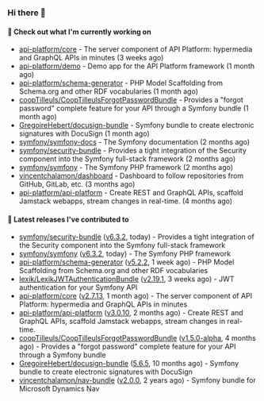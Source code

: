 ### Hi there 👋

#### 👷 Check out what I'm currently working on

- [api-platform/core](https://github.com/api-platform/core) - The server component of API Platform: hypermedia and GraphQL APIs in minutes (3 weeks ago)
- [api-platform/demo](https://github.com/api-platform/demo) - Demo app for the API Platform framework (1 month ago)
- [api-platform/schema-generator](https://github.com/api-platform/schema-generator) - PHP Model Scaffolding from Schema.org and other RDF vocabularies (1 month ago)
- [coopTilleuls/CoopTilleulsForgotPasswordBundle](https://github.com/coopTilleuls/CoopTilleulsForgotPasswordBundle) - Provides a &#34;forgot password&#34; complete feature for your API through a Symfony bundle (1 month ago)
- [GregoireHebert/docusign-bundle](https://github.com/GregoireHebert/docusign-bundle) - Symfony bundle to create electronic signatures with DocuSign (1 month ago)
- [symfony/symfony-docs](https://github.com/symfony/symfony-docs) - The Symfony documentation (2 months ago)
- [symfony/security-bundle](https://github.com/symfony/security-bundle) - Provides a tight integration of the Security component into the Symfony full-stack framework (2 months ago)
- [symfony/symfony](https://github.com/symfony/symfony) - The Symfony PHP framework (2 months ago)
- [vincentchalamon/dashboard](https://github.com/vincentchalamon/dashboard) - Dashboard to follow repositories from GitHub, GitLab, etc. (3 months ago)
- [api-platform/api-platform](https://github.com/api-platform/api-platform) - Create REST and GraphQL APIs, scaffold Jamstack webapps, stream changes in real-time. (4 months ago)

#### 🔭 Latest releases I've contributed to

- [symfony/security-bundle](https://github.com/symfony/security-bundle) ([v6.3.2](https://github.com/symfony/security-bundle/releases/tag/v6.3.2), today) - Provides a tight integration of the Security component into the Symfony full-stack framework
- [symfony/symfony](https://github.com/symfony/symfony) ([v6.3.2](https://github.com/symfony/symfony/releases/tag/v6.3.2), today) - The Symfony PHP framework
- [api-platform/schema-generator](https://github.com/api-platform/schema-generator) ([v5.2.2](https://github.com/api-platform/schema-generator/releases/tag/v5.2.2), 1 week ago) - PHP Model Scaffolding from Schema.org and other RDF vocabularies
- [lexik/LexikJWTAuthenticationBundle](https://github.com/lexik/LexikJWTAuthenticationBundle) ([v2.19.1](https://github.com/lexik/LexikJWTAuthenticationBundle/releases/tag/v2.19.1), 3 weeks ago) - JWT authentication for your Symfony API
- [api-platform/core](https://github.com/api-platform/core) ([v2.7.13](https://github.com/api-platform/core/releases/tag/v2.7.13), 1 month ago) - The server component of API Platform: hypermedia and GraphQL APIs in minutes
- [api-platform/api-platform](https://github.com/api-platform/api-platform) ([v3.0.10](https://github.com/api-platform/api-platform/releases/tag/v3.0.10), 2 months ago) - Create REST and GraphQL APIs, scaffold Jamstack webapps, stream changes in real-time.
- [coopTilleuls/CoopTilleulsForgotPasswordBundle](https://github.com/coopTilleuls/CoopTilleulsForgotPasswordBundle) ([v1.5.0-alpha](https://github.com/coopTilleuls/CoopTilleulsForgotPasswordBundle/releases/tag/v1.5.0-alpha), 4 months ago) - Provides a &#34;forgot password&#34; complete feature for your API through a Symfony bundle
- [GregoireHebert/docusign-bundle](https://github.com/GregoireHebert/docusign-bundle) ([5.6.5](https://github.com/GregoireHebert/docusign-bundle/releases/tag/5.6.5), 10 months ago) - Symfony bundle to create electronic signatures with DocuSign
- [vincentchalamon/nav-bundle](https://github.com/vincentchalamon/nav-bundle) ([v2.0.0](https://github.com/vincentchalamon/nav-bundle/releases/tag/v2.0.0), 2 years ago) - Symfony bundle for Microsoft Dynamics Nav

